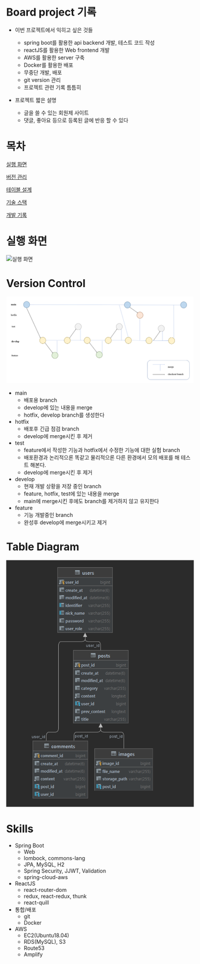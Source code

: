 # Board project 기록
- 이번 프로젝트에서 익히고 싶은 것들
  - spring boot를 활용한 api backend 개발, 테스트 코드 작성
  - reactJS를 활용한 Web frontend 개발
  - AWS를 활용한 server 구축
  - Docker를 활용한 배포
  - 무중단 개발, 배포
  - git version 관리
  - 프로젝트 관련 기록 틈틈히

- 프로젝트 짧은 설명
  - 글을 쓸 수 있는 회원제 사이트
  - 댓글, 좋아요 등으로 등록된 글에 반응 할 수 있다

# 목차
[실행 화면](#실행-화면)

[버전 관리](#version-control)

[테이블 설계](#table-diagram)

[기술 스택](#skills)

[개발 기록](#devlog)


# 실행 화면

![실행 화면](./devlog/images/실행화면.gif)

# Version Control
![gitflow](./devlog/images/gitflow.PNG)

- main
  - 배포용 branch
  - develop에 있는 내용을 merge
  - hotfix, develop branch를 생성한다
- hotfix
  - 배포후 긴급 점검 branch
  - develop에 merge시킨 후 제거
- test 
  - feature에서 작성한 기능과 hotfix에서 수정한 기능에 대한 실험 branch
  - 배포환경과 논리적으론 똑같고 물리적으론 다른 환경에서 모의 배포를 해 테스트 해본다.
  - develop에 merge시킨 후 제거
- develop
  - 현재 개발 상황을 저장 중인 branch
  - feature, hotfix, test에 있는 내용을 merge
  - main에 merge시킨 후에도 branch를 제거하지 않고 유지한다
- feature
  - 기능 개발중인 branch
  - 완성후 develop에 merge시키고 제거

# Table Diagram
![table diagram](./devlog/images/ERdiagram.PNG)


# Skills
- Spring Boot
  - Web
  - lombock, commons-lang
  - JPA, MySQL, H2
  - Spring Security, JJWT, Validation
  - spring-cloud-aws
- ReactJS
  - react-router-dom
  - redux, react-redux, thunk
  - react-quill
- 통합/배포
  - git
  - Docker
- AWS
  - EC2(Ubuntu18.04)
  - RDS(MySQL), S3
  - Route53
  - Amplify

